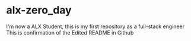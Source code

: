 # alx-zero_day
I'm now a ALX Student, this is my first repository as a full-stack engineer
This is confirmation of the Edited README in Github
